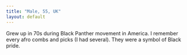 ```yaml
---
title: "Male, 55, UK"
layout: default
---
```

Grew up in 70s during Black Panther movement in America. I remember every afro combs and picks (I had several). They were a symbol of Black pride.
